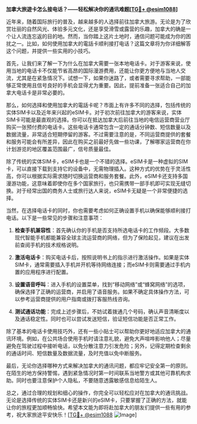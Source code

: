 **加拿大旅遊卡怎么接电话？——轻松解决你的通讯难题[[TG💪+ @esim1088](https://t.me/s/esim1088)]**

近年来，随着国际旅行的普及，越来越多的人选择前往加拿大旅游。无论是为了欣赏壮丽的自然风光、体验多元文化，还是享受滑雪或露营的乐趣，加拿大的确是一个让人流连忘返的目的地。然而，当你踏上这片土地时，通信问题可能成为你的困扰之一。比如，如何使用加拿大的電話卡顺利接打电话？这篇文章将为你详细解答这个问题，并提供一些实用的小技巧。

首先，让我们来了解一下为什么在加拿大需要一张本地电话卡。对于游客来说，使用当地的电话卡不仅能节省高昂的国际漫游费用，还能让你更方便地与当地人交流，尤其是在紧急情况下。试想一下，如果你迷路了，或者需要寻求帮助，一部能够正常使用且信号良好的手机会显得尤为重要。因此，提前准备一张适合自己的加拿大电话卡是非常必要的。

那么，如何选择和使用加拿大的電話卡呢？市面上有许多不同的选择，包括传统的实体SIM卡以及近年来兴起的eSIM卡。对于初次前往加拿大的游客来说，实体SIM卡可能是最直观的选择。你可以在抵达加拿大后前往当地的电信运营商营业厅购买一张预付费的电话卡。这些电话卡通常包含一定的通话分钟数、短信数量以及数据流量，非常适合短期停留的游客。不过需要注意的是，不同运营商提供的套餐和服务可能会有所差异，因此在购买之前最好先做一些功课，了解哪家运营商在你计划游览的地区覆盖范围最广，信号质量最佳。

除了传统的实体SIM卡，eSIM卡也是一个不错的选择。eSIM卡是一种虚拟的SIM卡，可以直接下载到支持它的设备中，无需物理插入。这种方式的优势在于灵活性高，你可以根据实际需求随时切换运营商和服务套餐。此外，eSIM卡还支持多国漫游功能，这意味着即使你在多个国家旅行，也只需携带一部手机即可实现无缝切换。对于经常出国的商务人士或旅行达人来说，eSIM卡无疑是一个非常便捷的选择。

当然，在选择电话卡的同时，你也需要考虑如何正确设置手机以确保能够顺利接打电话。以下是一些常见的步骤和注意事项：

1. **检查手机兼容性**：首先确认你的手机是否支持所选电话卡的工作频段。大多数现代智能手机都能兼容全球主流运营商的网络，但为了保险起见，建议在出发前查阅手机的技术规格说明。

2. **激活电话卡**：购买电话卡后，按照说明书上的指示进行激活操作。如果是实体SIM卡，通常需要插入手机并开机等待网络连接；而eSIM卡则需要通过手机内置的应用程序进行配置。

3. **设置语音呼叫**：进入手机的设置菜单，找到“移动网络”或“蜂窝网络”的选项，确保选择了正确的运营商，并启用了语音服务。如果不确定具体操作方法，可以参考运营商提供的用户指南或拨打客服热线咨询。

4. **测试通话功能**：完成上述步骤后，不妨试着拨通几个号码，确认声音清晰度以及通话稳定性。同时也可以尝试发送短信，验证短信功能是否正常工作。

除了基本的电话卡使用技巧外，还有一些小贴士可以帮助你更好地适应加拿大的通讯环境。例如，在公共场合使用手机时请注意礼貌，避免大声喧哗影响他人；尽量避免在驾驶过程中接听电话，以免分散注意力引发危险；另外，记得定期检查剩余的通话时间、短信数量及数据流量，及时充值以免中断服务。

最后，无论你选择哪种方式来解决加拿大的通讯问题，都应牢记安全第一的原则。在陌生的地方保持警惕，遇到紧急情况时第一时间联系当地警方或其他可靠机构求助。同时也要注意保护个人隐私，不要随意透露敏感信息给陌生人。

总之，通过合理的规划和细心的操作，你完全可以轻松应对在加拿大的通讯挑战。无论是选择传统的实体SIM卡还是新兴的eSIM卡，只要掌握了正确的方法，就能让你的旅程更加顺畅愉快。希望本文能为即将赴加拿大的朋友们提供一些有用的参考，祝大家旅途平安快乐！[[TG💪+ @esim1088](https://t.me/s/esim1088) ![Image](https://i.postimg.cc/4NQfJmqS/Snipaste-2025-05-13-00-14-12.png)]